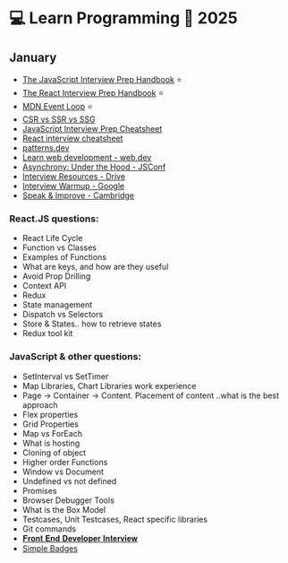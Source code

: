# 💻 Learn Programming 📆 2025

## January

- [The JavaScript Interview Prep Handbook](https://www.freecodecamp.org/news/js-interview-prep-handbook/) ⭐
- [The React Interview Prep Handbook](https://www.freecodecamp.org/news/react-interview-prep-handbook/) ⭐
- [MDN Event Loop](https://developer.mozilla.org/en-US/docs/Web/JavaScript/Event_loop) ⭐
- [CSR vs SSR vs SSG](https://dev.to/pahanperera/visual-explanation-and-comparison-of-csr-ssr-ssg-and-isr-34ea)
- [JavaScript Interview Prep Cheatsheet](https://www.freecodecamp.org/news/javascript-interview-prep-cheatsheet)
- [React interview cheatsheet](https://www.aaspinwall.com/react-cheatsheet)
- [patterns.dev](https://www.patterns.dev/)
- [Learn web development - web.dev](https://web.dev/learn/)
- [Asynchrony: Under the Hood - JSConf](https://www.youtube.com/watch?v=SrNQS8J67zc&ab_channel=JSConf)
- [Interview Resources - Drive](https://drive.google.com/drive/folders/1Tyg6araAH1YXTzPydiMsP6Xtxl2mQ2QD?usp=sharing)
- [Interview Warmup - Google](https://grow.google/certificates/interview-warmup/)
- [Speak & Improve - Cambridge](https://speakandimprove.com/)

### React.JS questions:

- React Life Cycle
- Function vs Classes
- Examples of Functions
- What are keys, and how are they useful
- Avoid Prop Drilling
- Context API
- Redux
- State management
- Dispatch vs Selectors
- Store & States.. how to retrieve states
- Redux tool kit

### JavaScript & other questions:
- SetInterval vs SetTimer
- Map Libraries, Chart Libraries work experience
- Page -> Container -> Content. Placement of content ..what is the best approach
- Flex properties
- Grid Properties
- Map vs ForEach
- What is hosting
- Cloning of object
- Higher order Functions
- Window vs Document
- Undefined vs not defined
- Promises
- Browser Debugger Tools
- What is the Box Model
- Testcases, Unit Testcases, React specific libraries
- Git commands
- [𝐅𝐫𝐨𝐧𝐭 𝐄𝐧𝐝 𝐃𝐞𝐯𝐞𝐥𝐨𝐩𝐞𝐫 𝐈𝐧𝐭𝐞𝐫𝐯𝐢𝐞𝐰](https://www.youtube.com/watch?v=uK70jF0Csyo&ab_channel=ReactJSDeveloperInterviewSeries)
- [Simple Badges](https://badges.pages.dev/)

